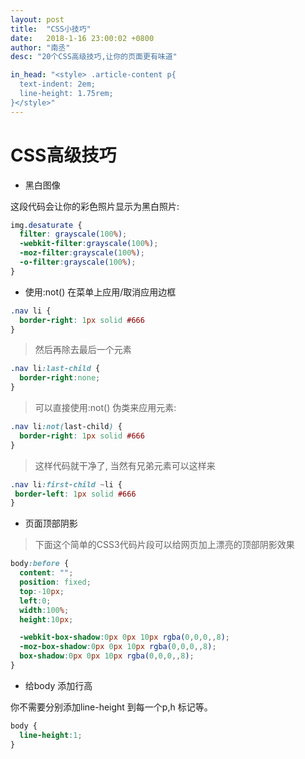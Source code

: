 ```yaml
---
layout: post
title:  "CSS小技巧"
date:   2018-1-16 23:00:02 +0800
author: "南丞"
desc: "20个CSS高级技巧,让你的页面更有味道"

in_head: "<style> .article-content p{
  text-indent: 2em;
  line-height: 1.75rem;
}</style>"
---
```

# CSS高级技巧

- 黑白图像

这段代码会让你的彩色照片显示为黑白照片:

```css
img.desaturate {
  filter: grayscale(100%);
  -webkit-filter:grayscale(100%);
  -moz-filter:grayscale(100%);
  -o-filter:grayscale(100%);
}

```

- 使用:not() 在菜单上应用/取消应用边框

```css
.nav li {
  border-right: 1px solid #666
}

```

> 然后再除去最后一个元素

```css
.nav li:last-child {
  border-right:none;
}

```

> 可以直接使用:not() 伪类来应用元素:

```css
.nav li:not(last-child) {
  border-right: 1px solid #666
}
```

> 这样代码就干净了, 当然有兄弟元素可以这样来

```css
.nav li:first-child ~li {
 border-left: 1px solid #666
}
```

- 页面顶部阴影

> 下面这个简单的CSS3代码片段可以给网页加上漂亮的顶部阴影效果

```css
body:before {
  content: "";
  position: fixed;
  top:-10px;
  left:0;
  width:100%;
  height:10px;

  -webkit-box-shadow:0px 0px 10px rgba(0,0,0,,8);
  -moz-box-shadow:0px 0px 10px rgba(0,0,0,,8);
  box-shadow:0px 0px 10px rgba(0,0,0,,8);
}
```

- 给body 添加行高

你不需要分别添加line-height 到每一个p,h 标记等。

```css
body {
  line-height:1;
}
```